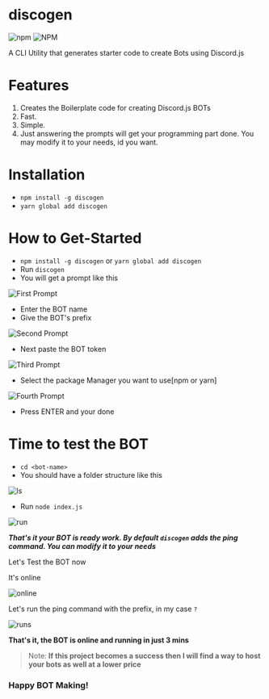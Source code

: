 # discogen

![npm](https://img.shields.io/npm/v/discogen?style=for-the-badge)
![NPM](https://img.shields.io/npm/l/discogen?style=for-the-badge)

A CLI Utility that generates starter code to create Bots using Discord.js

# Features

1. Creates the Boilerplate code for creating Discord.js BOTs
2. Fast.
3. Simple.
4. Just answering the prompts will get your programming part done. You may modify it to your needs, id you want.

# Installation

-   `npm install -g discogen`
-   `yarn global add discogen`

# How to Get-Started

- `npm install -g discogen` or `yarn global add discogen`
- Run `discogen`
- You will get a prompt like this
 
![First Prompt](https://i.imgur.com/HJnriae.png)

- Enter the BOT name
- Give the BOT's prefix

![Second Prompt](https://i.imgur.com/H5jy2zc.png)

- Next paste the BOT token

![Third Prompt](https://i.imgur.com/3Zux9uT.png)

- Select the package Manager you want to use[npm or yarn]
 
![Fourth Prompt](https://i.imgur.com/uKI9nbe.png)

- Press ENTER and your done

# Time to test the BOT

- `cd <bot-name>`
- You should have a folder structure like this

![ls](https://i.imgur.com/NJ2bRmI.png)

- Run `node index.js`

![run](https://i.imgur.com/32dylCQ.png)

**_That's it your BOT is ready work. By default `discogen` adds the ping command. You can modify it to your needs_**

Let's Test the BOT now

It's online

![online](https://i.imgur.com/g0a2zWb.png)

Let's run the ping command with the prefix, in my case `?`

![runs](https://i.imgur.com/eoheEFI.png)

**That's it, the BOT is online and running in just 3 mins**

> Note: **If this project becomes a success then I will find a way to host your bots as well at a lower price**

### Happy BOT Making!

